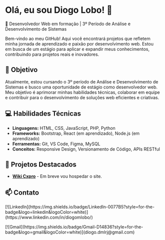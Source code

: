 # Olá, eu sou Diogo Lobo! 👋

🌟 Desenvolvedor Web em formação | 3º Período de Análise e Desenvolvimento de Sistemas

Bem-vindo ao meu GitHub! Aqui você encontrará projetos que refletem minha jornada de aprendizado e paixão por desenvolvimento web. Estou em busca de um estágio para aplicar e expandir meus conhecimentos, contribuindo para projetos reais e inovadores.

## 🎯 Objetivo
Atualmente, estou cursando o 3º período de Análise e Desenvolvimento de Sistemas e busco uma oportunidade de estágio como desenvolvedor web. Meu objetivo é aprimorar minhas habilidades técnicas, colaborar em equipe e contribuir para o desenvolvimento de soluções web eficientes e criativas.

## 💻 Habilidades Técnicas
- **Linguagens:** HTML, CSS, JavaScript, PHP, Python
- **Frameworks:** Bootstrap, React (em aprendizado), Node.js (em aprendizado)
- **Ferramentas:** Git, VS Code, Figma, MySQL
- **Conceitos:** Responsive Design, Versionamento de Código, APIs RESTful

## 🚀 Projetos Destacados
- **[Wiki Cxpro](link)** - Em breve vou hospedar o site.

## 📫 Contato
<p> [![LinkedIn](https://img.shields.io/badge/LinkedIn-0077B5?style=for-the-badge&logo=linkedin&logoColor=white)](https://www.linkedin.com/in/diogomlobo/)</p>
<p> [![Gmail](https://img.shields.io/badge/Gmail-D14836?style=for-the-badge&logo=gmail&logoColor=white)](diogo.dmlrj@gmail.com)</p>
















